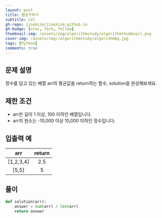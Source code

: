 ```yaml
---
layout: post
title: 평균구하기
subtitle: LV1
gh-repo: jinokiim/jinokiim.github.io
gh-badge: [star, fork, follow]
thumbnail-img: /assets/img/algorithmstudy/algorithmthumbnail.png
cover-img: /assets/img//algorithmstudy/algorithmbg.jpg
tags: [Python]
comments: true
---
```



## 문제 설명
정수를 담고 있는 배열 arr의 평균값을 return하는 함수, solution을 완성해보세요.


## 제한 조건
* arr은 길이 1 이상, 100 이하인 배열입니다.
* arr의 원소는 -10,000 이상 10,000 이하인 정수입니다.

## 입출력 예

| arr | return |
| :---: | :---: |
| [1,2,3,4] | 2.5 |
| [5,5] | 5 |



## **풀이**

```python
def solution(arr):
    answer = sum(arr) / len(arr)
    return answer
```

